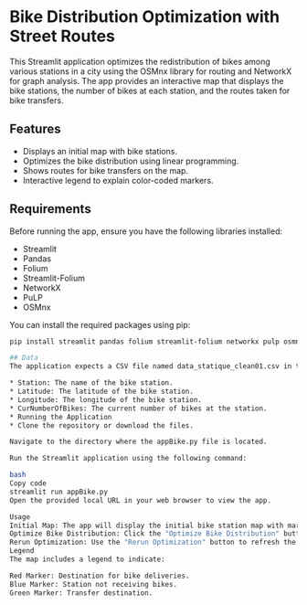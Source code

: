 # Bike Distribution Optimization with Street Routes

This Streamlit application optimizes the redistribution of bikes among various stations in a city using the OSMnx library for routing and NetworkX for graph analysis. The app provides an interactive map that displays the bike stations, the number of bikes at each station, and the routes taken for bike transfers.

## Features

- Displays an initial map with bike stations.
- Optimizes the bike distribution using linear programming.
- Shows routes for bike transfers on the map.
- Interactive legend to explain color-coded markers.

## Requirements

Before running the app, ensure you have the following libraries installed:

- Streamlit
- Pandas
- Folium
- Streamlit-Folium
- NetworkX
- PuLP
- OSMnx

You can install the required packages using pip:

```bash
pip install streamlit pandas folium streamlit-folium networkx pulp osmnx

## Data
The application expects a CSV file named data_statique_clean01.csv in the data directory with the following columns:

* Station: The name of the bike station.
* Latitude: The latitude of the bike station.
* Longitude: The longitude of the bike station.
* CurNumberOfBikes: The current number of bikes at the station.
* Running the Application
* Clone the repository or download the files.

Navigate to the directory where the appBike.py file is located.

Run the Streamlit application using the following command:

bash
Copy code
streamlit run appBike.py
Open the provided local URL in your web browser to view the app.

Usage
Initial Map: The app will display the initial bike station map with markers showing the number of bikes at each station.
Optimize Bike Distribution: Click the "Optimize Bike Distribution" button to run the optimization algorithm. The sidebar will display the transfers needed, and the map will show the routes for bike redistribution.
Rerun Optimization: Use the "Rerun Optimization" button to refresh the data and run the optimization again.
Legend
The map includes a legend to indicate:

Red Marker: Destination for bike deliveries.
Blue Marker: Station not receiving bikes.
Green Marker: Transfer destination.
